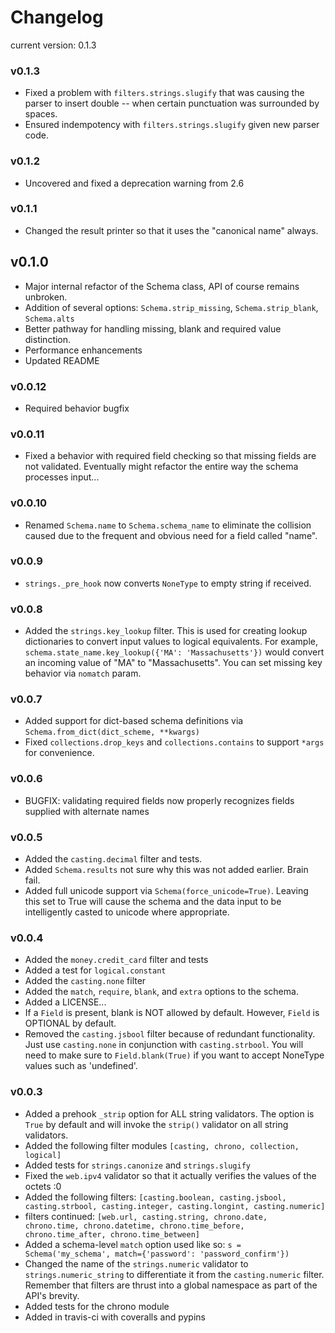 # Changelog
current version: 0.1.3

### v0.1.3
* Fixed a problem with ```filters.strings.slugify``` that was causing the parser to insert double -- when certain punctuation was surrounded by spaces.
* Ensured indempotency with ```filters.strings.slugify``` given new parser code.

### v0.1.2
* Uncovered and fixed a deprecation warning from 2.6

### v0.1.1
* Changed the result printer so that it uses the "canonical name" always.

## v0.1.0
* Major internal refactor of the Schema class, API of course remains unbroken.
* Addition of several options: ``` Schema.strip_missing ```, ``` Schema.strip_blank ```, ``` Schema.alts ```
* Better pathway for handling missing, blank and required value distinction.
* Performance enhancements
* Updated README

### v0.0.12
* Required behavior bugfix

### v0.0.11
* Fixed a behavior with required field checking so that missing fields are not validated. Eventually might refactor the entire way the schema processes input...

### v0.0.10
* Renamed ``` Schema.name ``` to ``` Schema.schema_name ``` to eliminate the collision caused due to the frequent and obvious need for a field called "name".

### v0.0.9
* ``` strings._pre_hook ``` now converts ``` NoneType ``` to empty string if received.

### v0.0.8
* Added the ``` strings.key_lookup ``` filter. This is used for creating lookup dictionaries to convert input values to logical equivalents. For example, ``` schema.state_name.key_lookup({'MA': 'Massachusetts'}) ``` would convert an incoming value of "MA" to "Massachusetts". You can set missing key behavior via ``` nomatch ``` param.

### v0.0.7
* Added support for dict-based schema definitions via ``` Schema.from_dict(dict_scheme, **kwargs) ```
* Fixed ``` collections.drop_keys ``` and ``` collections.contains ``` to support ``` *args ``` for convenience.

### v0.0.6
* BUGFIX: validating required fields now properly recognizes fields supplied with alternate names

### v0.0.5
* Added the ``` casting.decimal ``` filter and tests.
* Added ``` Schema.results ``` not sure why this was not added earlier. Brain fail.
* Added full unicode support via ``` Schema(force_unicode=True) ```. Leaving this set to True will
cause the schema and the data input to be intelligently casted to unicode where appropriate.

### v0.0.4
* Added the ```money.credit_card``` filter and tests
* Added a test for ```logical.constant```
* Added the ```casting.none``` filter
* Added the ```match```, ```require```, ```blank```, and ```extra``` options to the schema.
* Added a LICENSE...
* If a ```Field``` is present, blank is NOT allowed by default. However, ```Field``` is OPTIONAL by default.
* Removed the ```casting.jsbool``` filter because of redundant functionality. Just use ```casting.none``` in conjunction with ```casting.strbool```. You will need to make sure to ```Field.blank(True)``` if you want to accept NoneType values such as 'undefined'.

### v0.0.3
* Added a prehook ```_strip``` option for ALL string validators. The option is ```True``` by default and will invoke the ```strip()``` validator on all string validators.
* Added the following filter modules ```[casting, chrono, collection, logical]```
* Added tests for ```strings.canonize``` and ```strings.slugify```
* Fixed the ```web.ipv4``` validator so that it actually verifies the values of the octets :0
* Added the following filters: ```[casting.boolean, casting.jsbool, casting.strbool, casting.integer, casting.longint, casting.numeric]```
* filters continued: ```[web.url, casting.string, chrono.date, chrono.time, chrono.datetime, chrono.time_before, chrono.time_after, chrono.time_between]```
* Added a schema-level ```match``` option used like so: ```s = Schema('my_schema', match={'password': 'password_confirm'})```
* Changed the name of the ```strings.numeric``` validator to ```strings.numeric_string``` to differentiate it from the ```casting.numeric``` filter. Remember that filters are thrust into a global namespace as part of the API's brevity.
* Added tests for the chrono module
* Added in travis-ci with coveralls and pypins